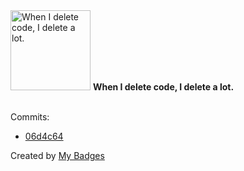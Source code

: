 <img src="https://my-badges.github.io/my-badges/mass-delete-commit.png" alt="When I delete code, I delete a lot." title="When I delete code, I delete a lot." width="128">
<strong>When I delete code, I delete a lot.</strong>
<br><br>

Commits:

- <a href="https://github.com/r00tSe7en/MyDict/commit/06d4c64f431a7022aabbe94c3d6df1a0809c7b31">06d4c64</a>


Created by <a href="https://github.com/my-badges/my-badges">My Badges</a>